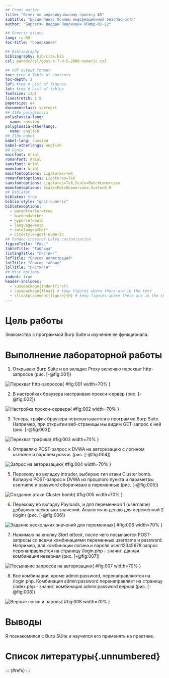 ```yaml
---
## Front matter
title: "Отчёт по индивидуальному проекту №5"
subtitle: "Дисциплина: Основы информационной безопасности"
author: "Барсегян Вардан Левонович НПИбд-01-22"

## Generic otions
lang: ru-RU
toc-title: "Содержание"

## Bibliography
bibliography: bib/cite.bib
csl: pandoc/csl/gost-r-7-0-5-2008-numeric.csl

## Pdf output format
toc: true # Table of contents
toc-depth: 2
lof: true # List of figures
lot: true # List of tables
fontsize: 12pt
linestretch: 1.5
papersize: a4
documentclass: scrreprt
## I18n polyglossia
polyglossia-lang:
  name: russian
polyglossia-otherlangs:
  name: english
## I18n babel
babel-lang: russian
babel-otherlangs: english
## Fonts
mainfont: Arial
romanfont: Arial
sansfont: Arial
monofont: Arial
mainfontoptions: Ligatures=TeX
romanfontoptions: Ligatures=TeX
sansfontoptions: Ligatures=TeX,Scale=MatchLowercase
monofontoptions: Scale=MatchLowercase,Scale=0.9
## Biblatex
biblatex: true
biblio-style: "gost-numeric"
biblatexoptions:
  - parentracker=true
  - backend=biber
  - hyperref=auto
  - language=auto
  - autolang=other*
  - citestyle=gost-numeric
## Pandoc-crossref LaTeX customization
figureTitle: "Рис."
tableTitle: "Таблица"
listingTitle: "Листинг"
lofTitle: "Список иллюстраций"
lotTitle: "Список таблиц"
lolTitle: "Листинги"
## Misc options
indent: true
header-includes:
  - \usepackage{indentfirst}
  - \usepackage{float} # keep figures where there are in the text
  - \floatplacement{figure}{H} # keep figures where there are in the text
---
```


# Цель работы

Знакомство с программой Burp Suite и изучение ее функционала.

# Выполнение лабораторной работы

1. Открываю Burp Suite и во вкладке Proxy включаю перехват http-запросов (рис. [-@fig:001])

![Перехват http-запросов](image/1.png){ #fig:001 width=70% }

2. В настройках браузера настраиваю прокси-сервер (рис. [-@fig:002])

![Настройка прокси-сервера](image/2.png){ #fig:002 width=70% }

3. Теперь, трафик браузера перехватывается в программе Burp Suite. Например, при открытии веб-страницы мы видим GET-запрос к ней (рис. [-@fig:003])

![Перехват трафика](image/3.png){ #fig:003 width=70% }

4. Отправляю POST-запрос к DVWA на авторизацию с логином *usrname* и паролем *passw*. (рис. [-@fig:004])

![Запрос на авторизацию](image/4.png){ #fig:004 width=70% }

5. Перехожу во вкладку intruder, выбираю тип атаки Cluster bomb. Копирую POST-запрос к DVWA из прошлого пункта и параметры username и password оборачиваю в переменные (рис. [-@fig:005])

![Создание атаки Cluster bomb](image/5.png){ #fig:005 width=70% }

6. Перехожу во вкладку Payloads, и для переменной 1 (username) добавляю несколько значений. Аналогично делаю для переменной 2 (login) (рис. [-@fig:006])

![Задание нескольких значений для переменных](image/6.png){ #fig:006 width=70% }

7. Нажимаю на кнопку *Start attack*, после чего посылаются POST-запросы со всеми комбинациями переменных username и password. Например, для комбинации логина и пароля user:12345678 запрос перенаправляется на страницу /login.php - значит, данная комбинация неверная (рис. [-@fig:007])

![Посылание запросов на авторизацию](image/7.png){ #fig:007 width=70% }

8. Все комбинации, кроме admin:password, перенаправляются на /login.php. Комбинация admin:password перенаправляет на страницу /index.php - значит, комбинация admin:password верная (рис. [-@fig:008])

![Верные логин и пароль](image/8.png){ #fig:008 width=70% }

# Выводы

Я познакомился с Burp SUite и научился его применять на практике.

# Список литературы{.unnumbered}

::: {#refs}
:::